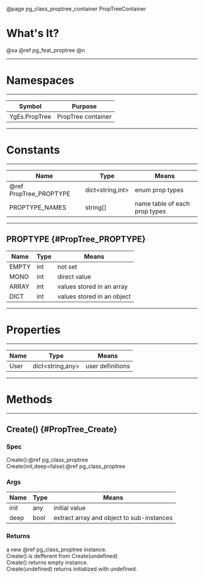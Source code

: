 ﻿@page pg_class_proptree_container PropTreeContainer

# What's It?

@sa @ref pg_feat_proptree @n

-----
# Namespaces

-----
| Symbol | Purpose |
|--------|---------|
| YgEs.PropTree | PropTree container |

-----
# Constants

-----
| Name | Type | Means |
|------|------|-------|
| @ref PropTree_PROPTYPE | dict<string,int> | enum prop types |
| PROPTYPE_NAMES | string[] | name table of each prop types |

-----
## PROPTYPE {#PropTree_PROPTYPE}

| Name | Type | Means |
|------|------|-------|
| EMPTY | int | not set |
| MONO | int | direct value |
| ARRAY | int | values stored in an array |
| DICT | int | values stored in an object |

-----
# Properties

-----
| Name | Type | Means |
|------|------|-------|
| User | dict<string,any> | user definitions |

-----
# Methods

-----
## Create() {#PropTree_Create}

### Spec

Create():@ref pg_class_proptree  
Create(init,deep=false):@ref pg_class_proptree  

### Args

| Name | Type | Means |
|------|------|-------|
| init | any | initial value |
| deep | bool | extract array and object to sub-instances |

### Returns

a new @ref pg_class_proptree instance.  
Create() is defferent from Create(undefined)  
Create() returns empty instance.  
Create(undefined) returns initialized with undefined.  
